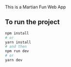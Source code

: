 This is a Martian Fun Web App

## To run the project

```bash
npm install 
# or
yarn install
# and then
npm run dev
# or
yarn dev
```
